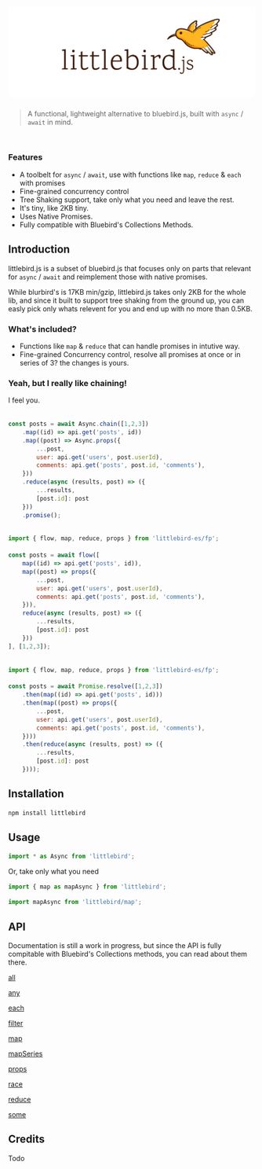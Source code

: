 # ![Logo](/media/header.png)


> A functional, lightweight alternative to bluebird.js, built with `async` / `await` in mind.

<br>

### Features
- A toolbelt for `async` / `await`, use  with functions like `map`, `reduce` & `each` with promises
- Fine-grained concurrency control
- Tree Shaking support, take only what you need and leave the rest.
- It's tiny, like 2KB tiny.
- Uses Native Promises.
- Fully compatible with Bluebird's Collections Methods.



## Introduction
littlebird.js is a subset of bluebird.js that focuses only on parts that relevant for `async` / `await` and reimplement those with native promises.

While blurbird's is 17KB min/gzip, littlebird.js takes only 2KB for the whole lib, and since it built to support tree shaking from the ground up, you can easly pick only whats relevent for you and end up with no more than 0.5KB.

### What's included?

* Functions like `map` & `reduce` that can handle promises in intutive way.
* Fine-grained Concurrency control, resolve all promises at once or in series of 3? the changes is yours.

### Yeah, but I really like chaining!
I feel you.

```js

const posts = await Async.chain([1,2,3])
    .map((id) => api.get('posts', id))
    .map((post) => Async.props({
        ...post,
        user: api.get('users', post.userId),
        comments: api.get('posts', post.id, 'comments'),
    }))
    .reduce(async (results, post) => ({
        ...results,
        [post.id]: post
    }))
    .promise();

```

```js

import { flow, map, reduce, props } from 'littlebird-es/fp';

const posts = await flow([
    map((id) => api.get('posts', id)),
    map((post) => props({
        ...post,
        user: api.get('users', post.userId),
        comments: api.get('posts', post.id, 'comments'),
    })),
    reduce(async (results, post) => ({
        ...results,
        [post.id]: post
    }))
], [1,2,3]);

```


```js

import { flow, map, reduce, props } from 'littlebird-es/fp';

const posts = await Promise.resolve([1,2,3])
    .then(map((id) => api.get('posts', id)))
    .then(map((post) => props({
        ...post,
        user: api.get('users', post.userId),
        comments: api.get('posts', post.id, 'comments'),
    })))
    .then(reduce(async (results, post) => ({
        ...results,
        [post.id]: post
    })));

```

## Installation
```js
npm install littlebird
```

## Usage

```js
import * as Async from 'littlebird';
````

Or, take only what you need

```js
import { map as mapAsync } from 'littlebird';
```
```js
import mapAsync from 'littlebird/map';
```

## API
Documentation is still a work in progress, but since the API is fully compitable with Bluebird's Collections methods, you can read about them there.

[all](http://bluebirdjs.com/docs/api/promise.all.html)

[any](http://bluebirdjs.com/docs/api/promise.any.html)

[each](http://bluebirdjs.com/docs/api/promise.each.html)

[filter](http://bluebirdjs.com/docs/api/promise.filter.html)

[map](http://bluebirdjs.com/docs/api/promise.map.html)

[mapSeries](http://bluebirdjs.com/docs/api/promise.mapSeries.html)

[props](http://bluebirdjs.com/docs/api/promise.props.html)

[race](http://bluebirdjs.com/docs/api/promise.race.html)

[reduce](http://bluebirdjs.com/docs/api/promise.reduce.html)

[some](http://bluebirdjs.com/docs/api/promise.some.html)


## Credits
Todo

